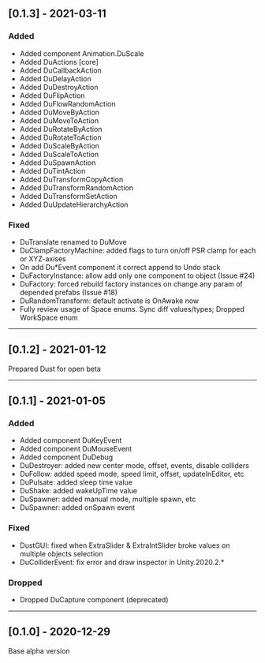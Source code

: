 ## [0.1.3] - 2021-03-11

### Added

- Added component Animation.DuScale
- Added DuActions [core]
- Added DuCallbackAction
- Added DuDelayAction
- Added DuDestroyAction
- Added DuFlipAction
- Added DuFlowRandomAction
- Added DuMoveByAction
- Added DuMoveToAction
- Added DuRotateByAction
- Added DuRotateToAction
- Added DuScaleByAction
- Added DuScaleToAction
- Added DuSpawnAction
- Added DuTintAction
- Added DuTransformCopyAction
- Added DuTransformRandomAction
- Added DuTransformSetAction
- Added DuUpdateHierarchyAction

### Fixed

- DuTranslate renamed to DuMove
- DuClampFactoryMachine: added flags to turn on/off PSR clamp for each or XYZ-axises 
- On add Du*Event component it correct append to Undo stack
- DuFactoryInstance: allow add only one component to object (Issue #24)
- DuFactory: forced rebuild factory instances on change any param of depended prefabs (Issue #18)
- DuRandomTransform: default activate is OnAwake now
- Fully review usage of Space enums. Sync diff values/types; Dropped WorkSpace enum


________________________________________________________________________________________________________________________

## [0.1.2] - 2021-01-12

Prepared Dust for open beta 


________________________________________________________________________________________________________________________

## [0.1.1] - 2021-01-05

### Added

- Added component DuKeyEvent
- Added component DuMouseEvent
- Added component DuDebug
- DuDestroyer: added new center mode, offset, events, disable colliders
- DuFollow: added speed mode, speed limit, offset, updateInEditor, etc
- DuPulsate: added sleep time value
- DuShake: added wakeUpTime value
- DuSpawner: added manual mode, multiple spawn, etc
- DuSpawner: added onSpawn event

### Fixed

- DustGUI: fixed when ExtraSlider & ExtraIntSlider broke values on multiple objects selection
- DuColliderEvent: fix error and draw inspector in Unity.2020.2.*

### Dropped

- Dropped DuCapture component (deprecated)


________________________________________________________________________________________________________________________

## [0.1.0] - 2020-12-29

Base alpha version
